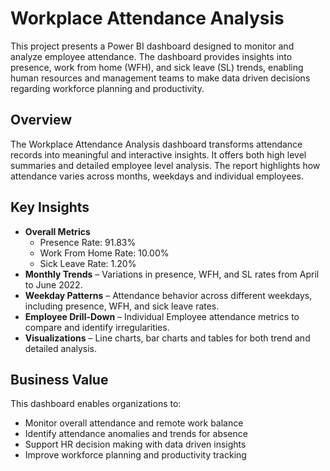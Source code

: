# Workplace Attendance Analysis

This project presents a Power BI dashboard designed to monitor and analyze employee attendance. The dashboard provides insights into presence, work from home (WFH), and sick leave (SL) trends, enabling human resources and management teams to make data driven decisions regarding workforce planning and productivity.

## Overview

The Workplace Attendance Analysis dashboard transforms attendance records into meaningful and interactive insights. It offers both high level summaries and detailed employee level analysis. The report highlights how attendance varies across months, weekdays and individual employees.

## Key Insights

- **Overall Metrics**
  - Presence Rate: 91.83%
  - Work From Home Rate: 10.00%
  - Sick Leave Rate: 1.20%
- **Monthly Trends** – Variations in presence, WFH, and SL rates from April to June 2022.
- **Weekday Patterns** – Attendance behavior across different weekdays, including presence, WFH, and sick leave rates.
- **Employee Drill-Down** – Individual Employee attendance metrics to compare and identify irregularities.
- **Visualizations** – Line charts, bar charts and tables for both trend and detailed analysis.


## Business Value

This dashboard enables organizations to:

- Monitor overall attendance and remote work balance
- Identify attendance anomalies and trends for absence
- Support HR decision making with data driven insights
- Improve workforce planning and productivity tracking




